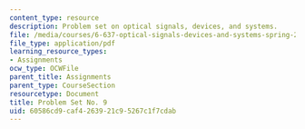 ```yaml
---
content_type: resource
description: Problem set on optical signals, devices, and systems.
file: /media/courses/6-637-optical-signals-devices-and-systems-spring-2003/60586cd9caf4263921c95267c1f7cdab_6637pset9.pdf
file_type: application/pdf
learning_resource_types:
- Assignments
ocw_type: OCWFile
parent_title: Assignments
parent_type: CourseSection
resourcetype: Document
title: Problem Set No. 9
uid: 60586cd9-caf4-2639-21c9-5267c1f7cdab
---
```

